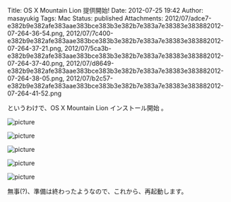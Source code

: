 Title: OS X Mountain Lion 提供開始!
Date: 2012-07-25 19:42
Author: masayukig
Tags: Mac
Status: published
Attachments: 2012/07/adce7-e382b9e382afe383aae383bce383b3e382b7e383a7e38383e383882012-07-264-36-54.png, 2012/07/7c400-e382b9e382afe383aae383bce383b3e382b7e383a7e38383e383882012-07-264-37-21.png, 2012/07/5ca3b-e382b9e382afe383aae383bce383b3e382b7e383a7e38383e383882012-07-264-37-40.png, 2012/07/d8649-e382b9e382afe383aae383bce383b3e382b7e383a7e38383e383882012-07-264-38-05.png, 2012/07/b2c57-e382b9e382afe383aae383bce383b3e382b7e383a7e38383e383882012-07-264-41-52.png

というわけで、OS X Mountain Lion インストール開始 。

![picture](https://masayukig.files.wordpress.com/2012/07/adce7-e382b9e382afe383aae383bce383b3e382b7e383a7e38383e383882012-07-264-36-54.png?w=600)


![picture](https://masayukig.files.wordpress.com/2012/07/7c400-e382b9e382afe383aae383bce383b3e382b7e383a7e38383e383882012-07-264-37-21.png?w=600)


![picture](https://masayukig.files.wordpress.com/2012/07/5ca3b-e382b9e382afe383aae383bce383b3e382b7e383a7e38383e383882012-07-264-37-40.png?w=600)


![picture](https://masayukig.files.wordpress.com/2012/07/d8649-e382b9e382afe383aae383bce383b3e382b7e383a7e38383e383882012-07-264-38-05.png?w=600)


![picture](https://masayukig.files.wordpress.com/2012/07/b2c57-e382b9e382afe383aae383bce383b3e382b7e383a7e38383e383882012-07-264-41-52.png?w=600)



無事(?)、準備は終わったようなので、これから、再起動します。

